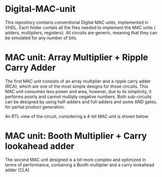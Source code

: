 # Digital-MAC-unit
This repository contains conventional Digital MAC units, implemented in VHDL. Each folder contais all the files needed to implement the MAC units ( adders, multipliers, registers).
All circuits are generic, meaning that they can be simulated for any number of bits.

# MAC unit: Array Multiplier + Ripple Carry Adder
The first MAC unit consists of an array multiplier and a ripple carry adder (RCA), which are one of the most simple designs for those circuits. This MAC unit consumes less power and area, however, due to its simplicity, it performs poorly and cannot multiply negative numbers. Both sub-circuits can be designed by using half-adders and full-adders and some AND gates, for partial product generation.

An RTL view of the circuit, considering a 4-bit MAC unit is shown below


# MAC unit: Booth Multiplier + Carry lookahead adder

The second MAC unit designed is a bit more complex and optimized in terms of performance, containing a Booth multiplier and a carry lookahead adder (CLA)
